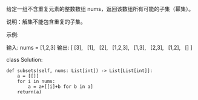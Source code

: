 给定一组不含重复元素的整数数组 nums，返回该数组所有可能的子集（幂集）。

说明：解集不能包含重复的子集。

示例:

输入: nums = [1,2,3]
输出:
[
  [3],
  [1],
  [2],
  [1,2,3],
  [1,3],
  [2,3],
  [1,2],
  []
]

class Solution:

    def subsets(self, nums: List[int]) -> List[List[int]]:
        a = [[]]
        for i in nums:
            a = a+[[i]+b for b in a]
        return(a)
